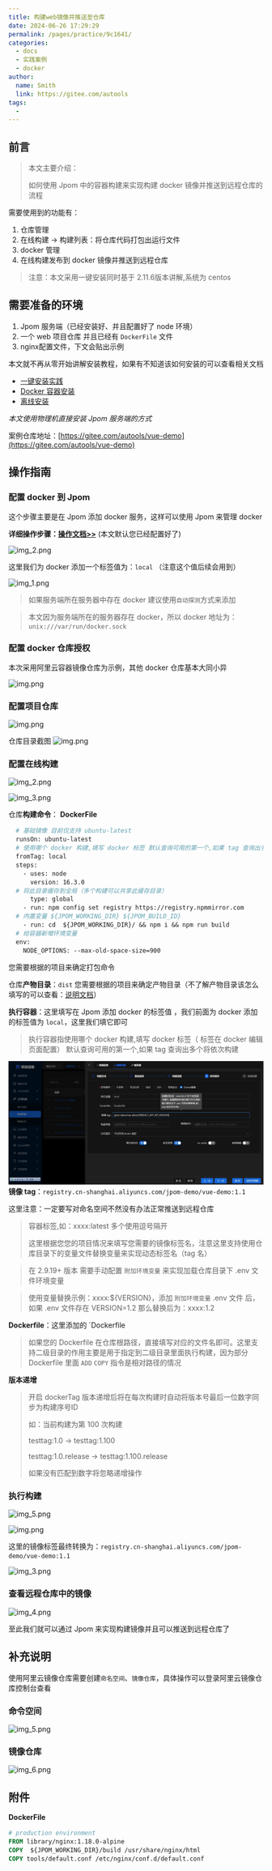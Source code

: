 ```yaml
---
title: 构建web镜像并推送至仓库
date: 2024-06-26 17:29:29
permalink: /pages/practice/9c1641/
categories:
  - docs
  - 实践案例
  - docker
author:
  name: Smith
  link: https://gitee.com/autools
tags:
  - 
---
```


## 前言

> 本文主要介绍：
> 
> 如何使用 Jpom 中的容器构建来实现构建 docker 镜像并推送到远程仓库的流程

需要使用到的功能有：

1. 仓库管理
2. 在线构建 -> 构建列表：将仓库代码打包出运行文件
3. docker 管理
4. 在线构建发布到 docker 镜像并推送到远程仓库

> 注意：本文采用一键安装同时基于 2.11.6版本讲解,系统为 centos


## 需要准备的环境

1. Jpom 服务端（已经安装好、并且配置好了 node 环境）
2. 一个 web 项目仓库 并且已经有 `DockerFile` 文件
3. nginx配置文件，下文会贴出示例

本文就不再从零开始讲解安装教程，如果有不知道该如何安装的可以查看相关文档

-  [一键安装实践](https://jpom.top/pages/15b7a2/)
-  [Docker 容器安装](https://jpom.top/pages/c846d3/)
-  [离线安装](https://jpom.top/pages/af288b/)

*本文使用物理机直接安装 Jpom 服务端的方式*

案例仓库地址：[https://gitee.com/autools/vue-demo](https://gitee.com/autools/vue-demo) 

## 操作指南

### 配置 docker 到 Jpom 

这个步骤主要是在 Jpom 添加 docker 服务，这样可以使用 Jpom 来管理 docker

**详细操作步骤：[操作文档>>](/pages/practice/docker-cli/)** (本文默认您已经配置好了)

![img_2.png](/images/tutorial/build-docker-images/img_2.png)

这里我们为 docker 添加一个标签值为：`local` （注意这个值后续会用到）

![img_1.png](/images/tutorial/build-docker-images/img_1.png)

> 如果服务端所在服务器中存在 docker 建议使用`自动探测`方式来添加

> 本文因为服务端所在的服务器存在 docker，所以 docker 地址为：`unix:///var/run/docker.sock`

### 配置 docker 仓库授权

本次采用阿里云容器镜像仓库为示例，其他 docker 仓库基本大同小异

![img.png](/images/tutorial/build-docker-images-push/img.png)

### 配置项目仓库

![img.png](/images/tutorial/build-docker-web-images/img.png)

仓库目录截图
![img.png](/images/tutorial/build-docker-web-images/img.png)

### 配置在线构建

![img_2.png](/images/tutorial/build-docker-web-images/img2.png)

![img_3.png](/images/tutorial/build-docker-web-images/img3.png)

仓库**构建命令**：
**DockerFile**

```dockerfile
  # 基础镜像 目前仅支持 ubuntu-latest
  runsOn: ubuntu-latest
  # 使用哪个 docker 构建,填写 docker 标签 默认查询可用的第一个,如果 tag 查询出多个也选择第一个结果
  fromTag: local
  steps:
    - uses: node
      version: 16.3.0
  # 将此目录缓存到全局（多个构建可以共享此缓存目录）
      type: global
    - run: npm config set registry https://registry.npmmirror.com
  # 内置变量 ${JPOM_WORKING_DIR} ${JPOM_BUILD_ID}
    - run: cd  ${JPOM_WORKING_DIR}/ && npm i && npm run build
  # 给容器新增环境变量
  env:
    NODE_OPTIONS: --max-old-space-size=900

```

 您需要根据的项目来确定打包命令

仓库**产物目录**：`dist` 您需要根据的项目来确定产物目录（不了解产物目录该怎么填写的可以查看：[说明文档](/pages/0b946a/#产物目录)）

**执行容器**：这里填写在 Jpom 添加 docker 的标签值 ，我们前面为 docker 添加的标签值为 `local`，这里我们填它即可

> 执行容器指使用哪个 docker 构建,填写 docker 标签（ 标签在 docker 编辑页面配置） 默认查询可用的第一个,如果 tag 查询出多个将依次构建

![img_4.png](../../../.vuepress/public/images/tutorial/build-docker-web-images/img4.png)
**镜像 tag**：`registry.cn-shanghai.aliyuncs.com/jpom-demo/vue-demo:1.1`

这里注意：一定要写对命名空间不然没有办法正常推送到远程仓库


> 容器标签,如：xxxx:latest 多个使用逗号隔开
> 
> 这里根据您您的项目情况来填写您需要的镜像标签名，注意这里支持使用仓库目录下的变量文件替换变量来实现动态标签名（tag 名）
 
> 在 2.9.19+ 版本 需要手动配置 `附加环境变量` 来实现加载仓库目录下 .env 文件环境变量 

> 使用变量替换示例：xxxx:${VERSION}，添加 `附加环境变量` .env 文件 后，如果 .env 文件存在 VERSION=1.2 那么替换后为：xxxx:1.2

**Dockerfile**：这里添加的 `Dockerfile


> 如果您的 Dockerfile 在仓库根路径，直接填写对应的文件名即可。这里支持二级目录的作用主要是用于指定到二级目录里面执行构建，因为部分 Dockerfile 里面 `ADD` `COPY` 指令是相对路径的情况

**版本递增**

> 开启 dockerTag 版本递增后将在每次构建时自动将版本号最后一位数字同步为构建序号ID
> 
> 如：当前构建为第 100 次构建 
> 
> testtag:1.0 -> testtag:1.100
> 
> testtag:1.0.release -> testtag:1.100.release
> 
> 如果没有匹配到数字将忽略递增操作

### 执行构建

![img_5.png](/images/tutorial/build-docker-images/img_5.png)

![img.png](/images/tutorial/build-docker-images-push/img_8.png)

这里的镜像标签最终转换为：`registry.cn-shanghai.aliyuncs.com/jpom-demo/vue-demo:1.1`

![img_3.png](/images/tutorial/build-docker-images-push/img_3.png)

### 查看远程仓库中的镜像

![img_4.png](/images/tutorial/build-docker-images-push/img_4.png)

至此我们就可以通过 Jpom 来实现构建镜像并且可以推送到远程仓库了

## 补充说明

使用阿里云镜像仓库需要创建`命名空间`、`镜像仓库`，具体操作可以登录阿里云镜像仓库控制台查看

### 命令空间

![img_5.png](/images/tutorial/build-docker-images-push/img_5.png)

### 镜像仓库

![img_6.png](/images/tutorial/build-docker-images-push/img_6.png)

## 附件


**DockerFile**

```dockerfile
# production environment
FROM library/nginx:1.18.0-alpine
COPY  ${JPOM_WORKING_DIR}/build /usr/share/nginx/html
COPY tools/default.conf /etc/nginx/conf.d/default.conf
```